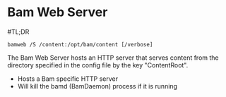 # Bam Web Server

#TL;DR

```
bamweb /S /content:/opt/bam/content [/verbose]
```

The Bam Web Server hosts an HTTP server that serves content 
from the directory specified in the config file by the key "ContentRoot".

- Hosts a Bam specific HTTP server
- Will kill the bamd (BamDaemon) process if it is running

